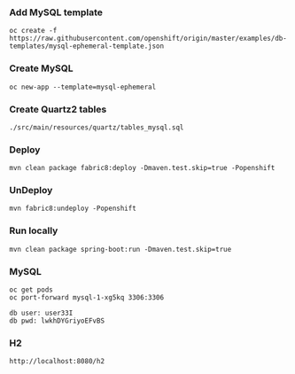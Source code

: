 ### Add MySQL template
    oc create -f https://raw.githubusercontent.com/openshift/origin/master/examples/db-templates/mysql-ephemeral-template.json
    
### Create MySQL
    oc new-app --template=mysql-ephemeral
    
### Create Quartz2 tables

    ./src/main/resources/quartz/tables_mysql.sql

### Deploy
    mvn clean package fabric8:deploy -Dmaven.test.skip=true -Popenshift
    
### UnDeploy
    mvn fabric8:undeploy -Popenshift
    
### Run locally

    mvn clean package spring-boot:run -Dmaven.test.skip=true   

### MySQL
    oc get pods
    oc port-forward mysql-1-xg5kq 3306:3306

    db user: user33I
    db pwd: lwkhDYGriyoEFvBS

### H2

    http://localhost:8080/h2